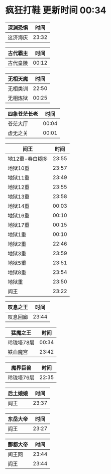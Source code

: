 # 疯狂打鞋 更新时间 00:34

| 深渊恐惧   | 时间    |
|--------|-------|
| 这济海庆 | 23:32 |

| 古代霸主   | 时间    |
|--------|-------|
| 古代皇陵 | 00:12 |

| 无相天魔   | 时间    |
|--------|-------|
| 无相类训 | 22:50 |
| 无相炼狱 | 00:25 |

| 四象苍茫长老   | 时间    |
|--------|-------|
| 苍茫大厅 | 00:04 |
| 虚无之关 | 00:01 |

| 间王   | 时间    |
|--------|-------|
| 地12重-春白糊多 | 23:55 |
| 地狱10重 | 23:57 |
| 地狱11重 | 23:49 |
| 地狱12重 | 23:55 |
| 地狱13重 | 23:58 |
| 地狱14重 | 00:03 |
| 地狱16重 | 00:10 |
| 地狱17重 | 00:15 |
| 地狱1重 | 00:10 |
| 地狱2重 | 22:46 |
| 地狱3重 | 23:59 |
| 地狱5重 | 23:51 |
| 地狱8重 | 23:54 |
| 地狱重 | 23:50 |
| 阎王 | 23:22 |

| 叹息之王   | 时间    |
|--------|-------|
| 叹息回廊 | 23:44 |

| 猛魔之王   | 时间    |
|--------|-------|
| 玲珑塔78层 | 00:34 |
| 铁血魔宫 | 23:42 |

| 魔界巨兽   | 时间    |
|--------|-------|
| 玲珑塔76层 | 22:35 |

| 后土娘娘   | 时间    |
|--------|-------|
| 阎王 | 23:37 |

| 东岳大帝   | 时间    |
|--------|-------|
| 阎王 | 23:27 |

| 酆都大帝   | 时间    |
|--------|-------|
| 间王网 | 23:44 |
| 阎王 | 23:44 |
